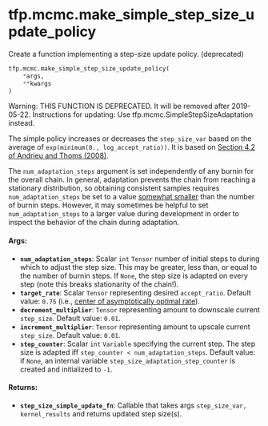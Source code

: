 <div itemscope itemtype="http://developers.google.com/ReferenceObject">
<meta itemprop="name" content="tfp.mcmc.make_simple_step_size_update_policy" />
<meta itemprop="path" content="Stable" />
</div>

# tfp.mcmc.make_simple_step_size_update_policy

Create a function implementing a step-size update policy. (deprecated)

``` python
tfp.mcmc.make_simple_step_size_update_policy(
    *args,
    **kwargs
)
```

<!-- Placeholder for "Used in" -->

Warning: THIS FUNCTION IS DEPRECATED. It will be removed after 2019-05-22.
Instructions for updating:
Use tfp.mcmc.SimpleStepSizeAdaptation instead.

The simple policy increases or decreases the `step_size_var` based on the
average of `exp(minimum(0., log_accept_ratio))`. It is based on
[Section 4.2 of Andrieu and Thoms (2008)](
https://people.eecs.berkeley.edu/~jordan/sail/readings/andrieu-thoms.pdf).

The `num_adaptation_steps` argument is set independently of any burnin
for the overall chain. In general, adaptation prevents the chain from
reaching a stationary distribution, so obtaining consistent samples requires
`num_adaptation_steps` be set to a value [somewhat smaller](
http://andrewgelman.com/2017/12/15/burn-vs-warm-iterative-simulation-algorithms/#comment-627745)
than the number of burnin steps. However, it may sometimes be helpful to set
`num_adaptation_steps` to a larger value during development in order to
inspect the behavior of the chain during adaptation.

#### Args:


* <b>`num_adaptation_steps`</b>: Scalar `int` `Tensor` number of initial steps to
  during which to adjust the step size. This may be greater, less than, or
  equal to the number of burnin steps. If `None`, the step size is adapted
  on every step (note this breaks stationarity of the chain!).
* <b>`target_rate`</b>: Scalar `Tensor` representing desired `accept_ratio`.
  Default value: `0.75` (i.e., [center of asymptotically optimal
  rate](https://arxiv.org/abs/1411.6669)).
* <b>`decrement_multiplier`</b>: `Tensor` representing amount to downscale current
  `step_size`.
  Default value: `0.01`.
* <b>`increment_multiplier`</b>: `Tensor` representing amount to upscale current
  `step_size`.
  Default value: `0.01`.
* <b>`step_counter`</b>: Scalar `int` `Variable` specifying the current step. The step
  size is adapted iff `step_counter < num_adaptation_steps`.
  Default value: if `None`, an internal variable
    `step_size_adaptation_step_counter` is created and initialized to `-1`.


#### Returns:


* <b>`step_size_simple_update_fn`</b>: Callable that takes args
  `step_size_var, kernel_results` and returns updated step size(s).